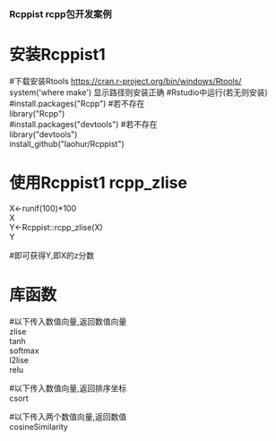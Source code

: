 ### Rcppist  rcpp包开发案例  
 
  
# 安装Rcppist1  
#下载安装Rtools  https://cran.r-project.org/bin/windows/Rtools/  
system('where make')  显示路径则安装正确
#Rstudio中运行(若无则安装)  
#install.packages("Rcpp")  #若不存在  
library("Rcpp")    
#install.packages("devtools")  #若不存在    
library("devtools")      
install_github("laohur/Rcppist")    
  
  
# 使用Rcppist1  rcpp_zlise
X<-runif(100)*100  
X  
Y<-Rcppist::rcpp_zlise(X)  
Y  
  
#即可获得Y,即X的z分数  

# 库函数  

#以下传入数值向量,返回数值向量  
zlise  
tanh  
softmax  
l2lise  
relu  

#以下传入数值向量,返回排序坐标  
csort  

#以下传入两个数值向量,返回数值  
cosineSimilarity  